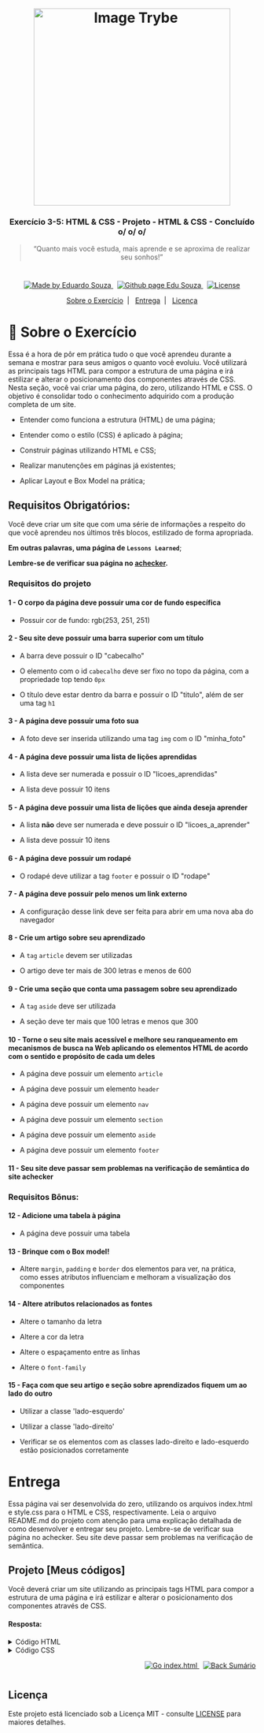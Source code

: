 <h1 align="center">
    <img alt="Image Trybe" src="https://i.ibb.co/d4W2x4g/trybe.png" width="400px" />
</h1>

<h3 align="center">
  Exercício 3-5: HTML & CSS - Projeto - HTML & CSS - Concluído o/ o/ o/
</h3>

<blockquote align="center">“Quanto mais você estuda, mais aprende e se aproxima de realizar seu sonhos!”</blockquote>

<h1></h1>

<p align="center">

  <a href="https://www.linkedin.com/in/eduardosouzaprogrammer/">
    <img alt="Made by Eduardo Souza" src="https://img.shields.io/badge/made%20by-Edu%20Souza-%23F8952D">
  </a>&nbsp;

 <a href="https://edusouza-programmer.github.io/">
<img alt="Github page Edu Souza " src="https://img.shields.io/badge/Github%20page-Edu_Souza-orange">
</a>&nbsp;

  <a href="LICENSE" >
    <img alt="License" src="https://img.shields.io/badge/license-MIT-%23F8952D">
  </a>

</p>

<p align="center">
  <a href="#rocket-Sobre-o-Exercício">Sobre o Exercício</a>&nbsp;&nbsp;|&nbsp;&nbsp;
  <a href="#Entrega">Entrega</a>&nbsp;&nbsp;|&nbsp;&nbsp;
  <a href="#Licença">Licença</a>
</p>

# :rocket: Sobre o Exercício

Essa é a hora de pôr em prática tudo o que você aprendeu durante a semana e mostrar para seus amigos o quanto você evoluiu.
Você utilizará as principais tags HTML para compor a estrutura de uma página e irá estilizar e alterar o posicionamento dos componentes através de CSS.
Nesta seção, você vai criar uma página, do zero, utilizando HTML e CSS. O objetivo é consolidar todo o conhecimento adquirido com a produção completa de um site.

-   Entender como funciona a estrutura (HTML) de uma página;

-   Entender como o estilo (CSS) é aplicado à página;

-   Construir páginas utilizando HTML e CSS;

-   Realizar manutenções em páginas já existentes;

-   Aplicar Layout e Box Model na prática;

## Requisitos Obrigatórios:

Você deve criar um site que com uma série de informações a respeito do que você aprendeu nos últimos três blocos, estilizado de forma apropriada.

**Em outras palavras, uma página de `Lessons Learned`**;

**Lembre-se de verificar sua página no [achecker](https://achecker.ca/checker/index.php).**

### Requisitos do projeto

#### 1 - O corpo da página deve possuir uma cor de fundo específica

- Possuir cor de fundo: rgb(253, 251, 251)

#### 2 - Seu site deve possuir uma barra superior com um título

- A barra deve possuir o ID "cabecalho"

- O elemento com o id `cabecalho` deve ser fixo no topo da página, com a propriedade top tendo `0px`

- O título deve estar dentro da barra e possuir o ID "titulo", além de ser uma tag `h1`

#### 3 - A página deve possuir uma foto sua

- A foto deve ser inserida utilizando uma tag `img` com o ID "minha_foto"

#### 4 - A página deve possuir uma lista de lições aprendidas

- A lista deve ser numerada e possuir o ID "licoes_aprendidas"

- A lista deve possuir 10 itens

#### 5 - A página deve possuir uma lista de lições que ainda deseja aprender

- A lista **não** deve ser numerada e deve possuir o ID "licoes_a_aprender"

- A lista deve possuir 10 itens

#### 6 - A página deve possuir um rodapé

- O rodapé deve utilizar a tag `footer` e possuir o ID "rodape"

#### 7 - A página deve possuir pelo menos um link externo

- A configuração desse link deve ser feita para abrir em uma nova aba do navegador

#### 8 - Crie um artigo sobre seu aprendizado

- A `tag` `article` devem ser utilizadas

- O artigo deve ter mais de 300 letras e menos de 600

#### 9 - Crie uma seção que conta uma passagem sobre seu aprendizado

- A `tag` `aside` deve ser utilizada

- A seção deve ter mais que 100 letras e menos que 300

#### 10 - Torne o seu site mais acessível e melhore seu ranqueamento em mecanismos de busca na Web aplicando os elementos HTML de acordo com o sentido e propósito de cada um deles

- A página deve possuir um elemento `article`

- A página deve possuir um elemento `header`

- A página deve possuir um elemento `nav`

- A página deve possuir um elemento `section`

- A página deve possuir um elemento `aside`

- A página deve possuir um elemento `footer`

#### 11 - Seu site deve passar sem problemas na verificação de semântica do site achecker

### Requisitos Bônus:

#### 12 - Adicione uma tabela à página

- A página deve possuir uma tabela

#### 13 - Brinque com o Box model!

- Altere `margin`, `padding` e `border` dos elementos para ver, na prática, como esses atributos influenciam e melhoram a visualização dos componentes

#### 14 - Altere atributos relacionados as fontes

- Altere o tamanho da letra

- Altere a cor da letra

- Altere o espaçamento entre as linhas

- Altere o `font-family`

#### 15 - Faça com que seu artigo e seção sobre aprendizados fiquem um ao lado do outro

- Utilizar a classe 'lado-esquerdo'

- Utilizar a classe 'lado-direito'

- Verificar se os elementos com as classes lado-direito e lado-esquerdo estão posicionados corretamente

#

# Entrega

Essa página vai ser desenvolvida do zero, utilizando os arquivos index.html e style.css para o HTML e CSS, respectivamente. Leia o arquivo README.md do projeto com atenção para uma explicação detalhada de como desenvolver e entregar seu projeto.
Lembre-se de verificar sua página no achecker. Seu site deve passar sem problemas na verificação de semântica.

## Projeto [Meus códigos]

Você deverá criar um site utilizando as principais tags HTML para compor a estrutura de uma página e irá estilizar e alterar o posicionamento dos componentes através de CSS.


#### Resposta:

<details>
 <summary>Código HTML</summary>

```html
<!DOCTYPE html>
<html lang="pt">

<head>
  <meta charset="UTF-8">
  <meta name="viewport" content="width=device-width, initial-scale=1.0">
  <link href="https://fonts.googleapis.com/css2?family=Caudex&family=Chelsea+Market&family=Lobster&display=swap"
    rel="stylesheet">
  <link rel="stylesheet" href="style.css">
  <title>Project-HTML&CSS</title>
</head>

<body>
  <header id="cabecalho">
    <h1 id="titulo">Projeto<br>HTML & CSS</h1>
  </header>
  <main>
    <div>
      <div class="nav-conteiner">
        <nav>
          <lu>
            <li><a href="#">Home</a></li>
            <li><a href="#sobre">Sobre</a></li>
            <li><a href="#rodape">Contatos</a></li>
          </lu>
        </nav>
      </div>
      <div class="main-conteiner conteiner">
        <div class="itens">
          <a href="https://www.linkedin.com/in/eduardosouzaprogrammer/" target="_blank">
            <img id="minha_foto" src="https://i.ibb.co/NNvbkXY/117194973-1970721483063027-331802382092093166-n.jpg"
              alt="Foto de um cara muito legal e estudioso chamado Edu Souza">
          </a>
        </div>
        <div class="itens">
          <article class="main-article">
            <h1>Eduardo Souza</h1>
            <p>Lorem ipsum dolor sit amet consectetur adipisicing elit. Fugiat, incidunt earum. Quisquam totam in
              accusamus
              magnam.
              officia sapiente dicta adipisci modi consectetur saepe laborum. consectetur saepe laborum.
            </p>
          </article>
        </div>
      </div>
    </div>
  </main>
  <section id="sobre" class="experiencias">

    <div class="quotes-svg">
      <svg xmlns="http://www.w3.org/2000/svg" viewBox="0 0 512 512">
        <path
          d="M228 119c5.523 0 10-4.478 10-10V77c0-27.57-22.43-50-50-50H50C22.43 27 0 49.43 0 77v119.988c0 27.57 22.43 50 50 50h64.692c-2.276 74.706-30.621 113.542-86.459 118.622a10 10 0 00-9.094 9.959V475a10 10 0 0010.561 9.984c68.908-3.876 121.511-27.591 156.349-70.487C220.521 372.051 238 310.029 238 230.152v-35.819c0-5.522-4.477-10-10-10s-10 4.478-10 10v35.819c0 146.644-58.535 223.331-178.86 234.097v-79.836c30.411-4.73 53.934-18.886 70.007-42.161 17.049-24.691 25.694-60.106 25.694-105.264 0-5.522-4.477-10-10-10H50c-16.542 0-30-13.458-30-30V77c0-16.542 13.458-30 30-30h138c16.542 0 30 13.458 30 30v32c0 5.522 4.477 10 10 10zM462 27H324c-27.57 0-50 22.43-50 50v119.988c0 27.57 22.43 50 50 50h64.692c-2.276 74.706-30.621 113.542-86.459 118.622a10 10 0 00-9.094 9.959V475a10 10 0 0010.561 9.984c68.908-3.876 121.511-27.591 156.349-70.487C494.521 372.052 512 310.029 512 230.152V77c0-27.57-22.43-50-50-50zm30 203.152c0 146.644-58.535 223.331-178.861 234.097v-79.836c30.412-4.73 53.935-18.886 70.007-42.161 17.049-24.69 25.694-60.105 25.694-105.264 0-5.522-4.477-10-10-10H324c-16.542 0-30-13.458-30-30V77c0-16.542 13.458-30 30-30h120v74.034c0 5.522 4.477 10 10 10s10-4.478 10-10v-73.96c15.612 1.034 28 14.057 28 29.926v153.152z" />
        <path
          d="M454 145.751c-5.523 0-10 4.527-10 10.049 0 5.522 4.477 10 10 10 5.522 0 10-4.478 10-10v-.099c0-5.522-4.477-9.95-10-9.95zM228 141.666c-5.523 0-10 4.478-10 10v.209c0 5.522 4.477 10 10 10s10-4.478 10-10v-.209c0-5.522-4.477-10-10-10z" />
      </svg>
    </div>

    <aside>
      <h1> Experiência com a <em>Trybe</em></h1>
      <p>Lorem ipsum dolor, sit amet consectetur adipisicing elit. Distinctio expedita iure iste quae incidunt alias
        necessitatibus, dolorem, cupiditate voluptates fugit earum facilis voluptates fugit earum.
      </p>
    </aside>
    <div class="rocket-svg">
      <svg viewBox="0 0 512.004 512.004" xmlns="http://www.w3.org/2000/svg">
        <path
          d="M130.239 138.268l-44.358 3.427c-12.343.954-23.336 7.423-30.162 17.748L4.562 236.815c-5.177 7.83-6 17.629-2.203 26.213 3.798 8.584 11.603 14.566 20.878 16.003l40.615 6.29c9.501-50.42 32.245-100.716 66.387-147.053zM226.682 448.151l6.291 40.615c1.437 9.275 7.419 17.08 16.002 20.877a27.434 27.434 0 0011.112 2.36 27.34 27.34 0 0015.102-4.563l77.374-51.156c10.325-6.827 16.794-17.821 17.746-30.162l3.427-44.358c-46.338 34.143-96.633 56.887-147.054 66.387zM211.407 420c1.41 0 2.828-.116 4.243-.352 21.124-3.532 41.484-9.482 60.906-17.27l-166.93-166.93c-7.788 19.421-13.738 39.781-17.27 60.906-1.392 8.327 1.401 16.81 7.37 22.78l93.144 93.144c4.956 4.955 11.645 7.722 18.537 7.722zM471.178 227.003c40.849-78.974 42.362-162.43 40.227-201.57C510.674 12.022 499.982 1.33 486.57.599A412.7 412.7 0 00464.131 0C420.365 0 351.114 6.629 285 40.826c-52.542 27.177-121.439 87.018-162.087 165.66.48.375.949.773 1.391 1.215l180 180c.442.442.839.91 1.214 1.39 78.642-40.649 138.483-109.546 165.66-162.088zM297.698 108.24c29.241-29.241 76.822-29.244 106.065 0 14.166 14.165 21.967 33 21.967 53.033s-7.801 38.868-21.967 53.033c-14.619 14.619-33.829 21.93-53.032 21.932-19.209.001-38.41-7.309-53.033-21.932-14.166-14.165-21.968-33-21.968-53.033s7.802-38.868 21.968-53.033z" />
        <path
          d="M318.911 193.092c17.545 17.545 46.095 17.546 63.64 0 8.499-8.5 13.18-19.8 13.18-31.82s-4.681-23.32-13.18-31.819c-8.772-8.773-20.296-13.159-31.82-13.159-11.523 0-23.047 4.386-31.819 13.159-8.499 8.499-13.181 19.799-13.181 31.819s4.681 23.321 13.18 31.82zM15.305 421.938c3.839 0 7.678-1.464 10.606-4.394l48.973-48.973c5.858-5.858 5.858-15.355 0-21.213-5.857-5.858-15.355-5.858-21.213 0L4.698 396.331c-5.858 5.858-5.858 15.355 0 21.213a14.954 14.954 0 0010.607 4.394zM119.765 392.239c-5.857-5.858-15.355-5.858-21.213 0L4.397 486.394c-5.858 5.858-5.858 15.355 0 21.213C7.326 510.536 11.165 512 15.004 512s7.678-1.464 10.606-4.394l94.154-94.154c5.859-5.858 5.859-15.355.001-21.213zM143.432 437.12L94.46 486.093c-5.858 5.858-5.858 15.355 0 21.213 2.929 2.929 6.768 4.394 10.606 4.394s7.678-1.464 10.606-4.394l48.973-48.973c5.858-5.858 5.858-15.355 0-21.213-5.857-5.858-15.355-5.858-21.213 0z" />
      </svg>
    </div>

  </section>
  <section>

    <div class="licoes-conteiner conteiner">
      <div class="lado-esquerdo">
        <H1>Lições Aprendidas</H1>
        <ol id="licoes_aprendidas">
          <li>Unix</li>
          <li>Git & GitHub</li>
          <li>HTML</li>
          <li>CSS</li>
          <li>JavaScript</li>
          <li>VScode</li>
          <li>Unit Tests</li>
          <li>DOM</li>
          <li>Slack</li>
          <li>Semantic HTML</li>
        </ol>
      </div>
      <div class="lado-direito">
        <H1>Desejo aprender</H1>
        <ul id="licoes_a_aprender">
          <li>React</li>
          <li>React-Native</li>
          <li>NodeJs</li>
          <li>CSS</li>
          <li>JavaScript</li>
          <li>VScode</li>
          <li>Unit Tests</li>
          <li>DOM</li>
          <li>Slack</li>
          <li>Semantic HTML</li>
        </ul>
      </div>
    </div>
  </section>
  <div class="table">

    <table>
      <thead>
        <tr>
          <th>100% Concluído
            <svg height="512pt" viewBox="0 -13 512.00014 512" width="512pt" xmlns="http://www.w3.org/2000/svg">
              <path
                d="m511.074219 401.507812c-2.402344-11.5625-9.199219-21.441406-19.140625-27.820312-9.941406-6.375-21.75-8.433594-33.265625-5.800781l-53.367188 12.21875v-21.816407c10.703125-10.082031 21.847657-23.246093 29.773438-35.277343 13.898437-21.097657 23.734375-44.265625 29.234375-68.847657 6.539062-29.246093 6.679687-60.207031.402344-89.546874-1.15625-5.398438-6.472657-8.84375-11.871094-7.683594-5.402344 1.152344-8.839844 6.46875-7.6875 11.871094 5.679687 26.535156 5.554687 54.542968-.363282 80.992187-4.96875 22.210937-13.859374 43.144531-26.417968 62.210937-3.722656 5.652344-8.238282 11.582032-13.070313 17.246094v-110.84375c0-5.523437-4.476562-10-10-10h-79.105469v-106.789062c0-5.507813-4.457031-9.980469-9.964843-10l-89.105469-.300782c-.011719 0-.019531 0-.03125 0-2.648438 0-5.1875 1.046876-7.058594 2.917969-1.882812 1.875-2.941406 4.421875-2.941406 7.082031v55.550782h-79.117188c-5.519531 0-10 4.476562-10 10v99.027344h-22.28125v-13.582032c0-5.519531-4.476562-9.996094-10-9.996094h-10.257812c-1.746094-9.613281-2.757812-19.378906-2.996094-29.128906-.585937-23.707031 3.171875-46.902344 11.164063-68.949218 1.863281-5.140626 3.980469-10.265626 6.289062-15.226563 2.332031-5.007813.160157-10.957031-4.84375-13.289063-5.007812-2.324218-10.957031-.160156-13.285156 4.847657-2.558594 5.492187-4.902344 11.164062-6.960937 16.851562-8.84375 24.394531-13 50.054688-12.359376 76.257813.238282 9.578125 1.152344 19.164062 2.703126 28.636718h-45.148438c-5.523438 0-10 4.476563-10 10v175.773438c0 5.523438 4.476562 10 10 10h75.695312c5.523438 0 10-4.476562 10-10v-9.507812h37.617188l152.378906 59.765624c14.226563 5.582032 29.128906 8.390626 44.109375 8.390626 9.988281 0 20.019531-1.25 29.898438-3.761719l119.433593-30.355469c22.671876-5.761719 36.699219-28.214844 31.941407-51.117188zm-125.769531-173.097656v156.273438l-26.734376 6.121094c-2.875.65625-5.78125 1.175781-8.703124 1.582031-11.140626 1.535156-22.507813 1.210937-33.53125-.972657-.046876-.011718-.09375-.019531-.140626-.03125v-15.164062c7.625-11.375 10.152344-25.796875 6.15625-38.960938-1.113281-3.671874-2.695312-7.214843-4.707031-10.484374-.457031-.742188-.933593-1.46875-1.429687-2.179688-.003906-.011719-.011719-.019531-.019532-.03125v-96.15625h69.109376zm-158.210938-117.054687 69.105469.230469v197.09375l-38.621094-15.984376-30.484375-12.621093zm-89.117188 65.515625h69.105469v94.917968l-12.402343-5.132812c-1.214844-.503906-2.515626-.761719-3.824219-.761719h-52.878907zm-62.28125 241.222656h-55.695312v-155.777344h47.179688c.019531 0 .042968.003906.066406.003906.019531 0 .035156-.003906.054687-.003906h8.394531zm398.511719 15.148438-119.433593 30.355468c-20.617188 5.238282-41.980469 3.898438-61.78125-3.863281l-154.136719-60.457031c-1.164063-.457032-2.402344-.6875-3.652344-.6875h-39.507813v-112.691406h93.167969l64.703125 26.78125 35.40625 14.65625c12.527344 5.195312 18.523438 19.890624 13.386719 32.402343-1.03125 2.511719-2.308594 4.898438-4.003906 7.027344-6.261719 7.902344-16.570313 11.386719-26.210938 9.042969-.078125-.019532-.15625-.039063-.234375-.058594-.578125-.144531-1.152344-.3125-1.722656-.5l-67.285156-25.867188c-.546875-.210937-.835938-.320312-.835938-.320312-5.152344-1.984375-10.9375.589844-12.921875 5.746094-1.980469 5.152344.589844 10.941406 5.746094 12.921875 0 0 37.9375 14.585937 66.867187 25.742187.582032.226563 1.160157.4375 1.742188.632813l22.214844 8.542969c6.714844 2.582031 13.398437 5.152343 20.386718 6.9375 11.867188 3.03125 24.183594 4.25 36.417969 3.582031 6.898438-.375 13.785157-1.328125 20.519531-2.867188l34.496094-7.894531c.035156-.007812.070313-.023438.105469-.03125l65.492187-14.992188c6.230469-1.425781 12.625-.3125 18 3.136719 5.382813 3.453125 9.058594 8.800781 10.359376 15.058594 2.578124 12.394531-5.015626 24.546875-17.285157 27.664063zm0 0" />
              <path
                d="m127.878906 71.125c2.390625 0 4.789063-.851562 6.699219-2.578125 17.84375-16.117187 39.152344-28.972656 61.632813-37.179687 24.355468-8.890626 51.054687-12.683594 77.214843-10.964844 18.722657 1.230468 37.066407 5.226562 54.519531 11.875 5.15625 1.964844 10.9375-.621094 12.902344-5.785156 1.96875-5.160157-.621094-10.9375-5.785156-12.902344-19.3125-7.359375-39.609375-11.78125-60.324219-13.144532-28.914062-1.898437-58.441406 2.296876-85.386719 12.136719-24.871093 9.078125-48.445312 23.300781-68.175781 41.121094-4.101562 3.703125-4.421875 10.027344-.71875 14.125 1.972657 2.1875 4.691407 3.296875 7.421875 3.296875zm0 0" />
              <path
                d="m354.886719 142.492188c1.894531 1.644531 4.230469 2.449218 6.554687 2.449218 2.792969 0 5.574219-1.164062 7.554688-3.4375l82.273437-94.707031c3.625-4.167969 3.179688-10.484375-.988281-14.105469-4.171875-3.621094-10.484375-3.179687-14.105469.988282l-82.277343 94.707031c-3.625 4.167969-3.179688 10.484375.988281 14.105469zm0 0" />
              <path
                d="m428.617188 99.738281c-13.84375 0-25.105469 11.261719-25.105469 25.105469s11.261719 25.105469 25.105469 25.105469 25.105468-11.265625 25.105468-25.105469c0-13.84375-11.261718-25.105469-25.105468-25.105469zm0 30.210938c-2.816407 0-5.105469-2.289063-5.105469-5.105469 0-2.8125 2.289062-5.105469 5.105469-5.105469 2.8125 0 5.105468 2.292969 5.105468 5.105469 0 2.816406-2.292968 5.105469-5.105468 5.105469zm0 0" />
              <path
                d="m373.085938 77.476562c13.84375 0 25.105468-11.261718 25.105468-25.105468s-11.261718-25.105469-25.105468-25.105469-25.105469 11.261719-25.105469 25.105469 11.261719 25.105468 25.105469 25.105468zm0-30.214843c2.816406 0 5.105468 2.292969 5.105468 5.109375 0 2.8125-2.289062 5.105468-5.105468 5.105468-2.816407 0-5.105469-2.292968-5.105469-5.105468 0-2.816406 2.289062-5.109375 5.105469-5.109375zm0 0" />
              <path
                d="m92.328125 94.625c1.601563 3.84375 5.542969 6.382812 9.71875 6.164062 4.128906-.214843 7.746094-3.007812 9.023437-6.929687 1.289063-3.957031-.117187-8.464844-3.425781-10.992187-3.371093-2.570313-8.105469-2.730469-11.636719-.382813-3.917968 2.605469-5.488281 7.800781-3.679687 12.140625zm0 0" />
            </svg></th>
        </tr>
      </thead>
      <tbody>
        <tr>
          <td>Quanto mais você estuda, mais aprende e se aproxima de realizar seu sonhos!</td>
        </tr>
      </tbody>
    </table>

  </div>

  <footer id="rodape">

    <div>
      <p>Feito com &hearts; por <em><a href="https://github.com/EduSouza-programmer/EduSouza-programmer.github.io"
            target="_blank">Edu Souza : estudante -- turma 7</a></em></p>
    </div>

  </footer>

</body>

</html>
```

</details>

<details>
 <summary>Código CSS</summary>

```CSS
* {
  margin: 0;
  padding: 0;
  border: 0;
}

.conteiner::after,
.conteiner::before {
  content: "";
  display: table;
  clear: both;
}

body {
  background-color: rgb(253, 251, 251);
  font-family: 'Chelsea Market', cursive;


}

#cabecalho {
  position: fixed;
  top: 0;
  width: 100%;
  /* background-color: rgb(131, 226, 43); */
  background-image: url("https://i.ibb.co/LpqJBpX/cool-background-main.png");
  background-size: cover;
  border-bottom: 3px solid rgba(165, 42, 42, 0.281);
  margin: 0 auto;
  text-align: center;
  padding: 10px;
  font-size: 10px;
  z-index: 10;



}

/* hero */

main {
  background-image: url("https://i.ibb.co/LpqJBpX/cool-background-main.png");
  background-size: cover;
  border-bottom: 2px solid rgba(165, 42, 42, 0.281);


}

.nav-conteiner {
  width: 700px;
  background-color: rgba(165, 42, 42, 0.247);
  padding: 10px;
  margin-top: 70px;
  border-radius: 0 0 10px 10px;
  border-top: 2px solid rgba(165, 42, 42, 0.281);

}

.nav-conteiner li {
  display: inline-block;
  margin: 0 30px;
  line-height: 25px;



}

.nav-conteiner a {

  text-decoration: none;
  font-size: 18px;
  color: whitesmoke;

}

.nav-conteiner a:hover {
  border-bottom: 3px dashed rgba(240, 240, 240, 0.658);
  font-weight: bold;

}



main div {

  /* background-color: aqua; */
  max-width: 1170px;
  margin: 0 auto;
  text-align: center;
  padding-bottom: 30px;
  line-height: 25px;


}

.itens {

  width: 540px;
  margin: 30px 20px;
  float: left;

}


.itens img {

  margin-top: 40px;
  width: 345px;
  border-radius: 20% 5px 20% 5px;
  border: 3px solid rgba(165, 42, 42, 0.24);



}

.itens article {
  margin-top: 90px;
}

.itens h1 {
  padding: 30px 0;
  font-size: 40px;
  color: antiquewhite;

}

/* seção experiencias */

.experiencias {
  max-width: 1170px;
  margin: 0 auto;
  text-align: center;
  padding: 60px 0 30px 0;
  /* background-color: brown; */
}

.experiencias em {
  color: rgb(39, 190, 39);
  text-decoration: underline;
  font-size: 32px;
}

.experiencias h1 {

  font-size: 24px;
}




.experiencias p {
  width: 700px;
  padding: 60px 0 30px;
  margin: 0 auto;
  /* background-color: blue; */
  line-height: 25px;

}


.quotes-svg {
  width: 70px;
  height: 70px;
  margin: 0 auto 0px 200px;



}

.rocket-svg {
  width: 70px;
  height: 70px;
  margin: 30px auto;

}

.licoes-conteiner {
  max-width: 1170px;
  margin: 0px auto;
  /* background-color: yellow; */
  text-align: center;
  padding-top: 15px;
  padding-bottom: 60px;


}

.licoes-conteiner div {
  width: 450px;
  float: left;
  margin: 0 65px;
  /* background-color: blueviolet; */
  padding: 0 0 15px;
}

.licoes-conteiner h1 {
  font-size: 24px;
}

#licoes_aprendidas {
  text-align: left;
  margin-left: 100px;
  padding: 30px 0;

}

#licoes_a_aprender {
  text-align: left;
  margin-left: 100px;
  padding: 30px 0;
}

.table {
  max-width: 1170px;
  margin: 0 auto;

  text-align: center;

}

.table table {
  display: inline;
}

.table svg {
  width: 30px;
  height: 30px;
}



#rodape {
  text-align: center;
  padding: 20px 0;
  background-image: url("https://i.ibb.co/LpqJBpX/cool-background-main.png");
  background-size: cover;
  border-top: 2px solid rgba(165, 42, 42, 0.281);
}

#rodape div {
  max-width: 1170px;
  margin: 0 auto;
}

#rodape a {
  color: whitesmoke;
  text-decoration: none;
  font-size: 18px;
}

#rodape a:hover {
  border-bottom: 3px dashed rgba(240, 240, 240, 0.658);
  font-weight: bold;
}
```

</details>


<p align="right">
    <a href="https://edusouza-programmer.github.io/Trybe_Projeto_3-5_Edu_Souza/index.html">
    <img alt="Go index.html" src="https://img.shields.io/badge/Go-index.html-orange">
    </a>&nbsp;
    <a href="#Sumário">
    <img alt="Back Sumário" src="https://img.shields.io/badge/Back-Sum%C3%A1rio-orange">
  </a>
</p>



#

## Licença

Este projeto está licenciado sob a Licença MIT - consulte [LICENSE](https://opensource.org/licenses/MIT) para maiores detalhes.
